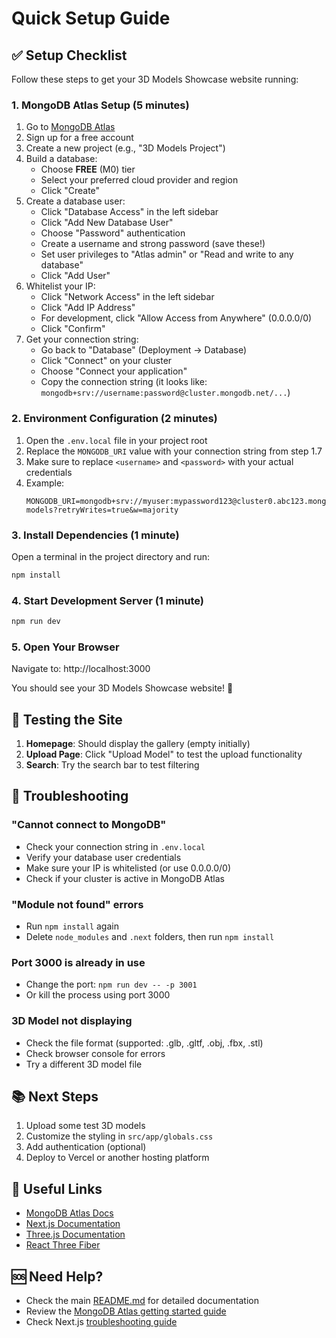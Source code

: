 # Quick Setup Guide

## ✅ Setup Checklist

Follow these steps to get your 3D Models Showcase website running:

### 1. MongoDB Atlas Setup (5 minutes)

1. Go to [MongoDB Atlas](https://www.mongodb.com/cloud/atlas/register)
2. Sign up for a free account
3. Create a new project (e.g., "3D Models Project")
4. Build a database:
   - Choose **FREE** (M0) tier
   - Select your preferred cloud provider and region
   - Click "Create"
5. Create a database user:
   - Click "Database Access" in the left sidebar
   - Click "Add New Database User"
   - Choose "Password" authentication
   - Create a username and strong password (save these!)
   - Set user privileges to "Atlas admin" or "Read and write to any database"
   - Click "Add User"
6. Whitelist your IP:
   - Click "Network Access" in the left sidebar
   - Click "Add IP Address"
   - For development, click "Allow Access from Anywhere" (0.0.0.0/0)
   - Click "Confirm"
7. Get your connection string:
   - Go back to "Database" (Deployment → Database)
   - Click "Connect" on your cluster
   - Choose "Connect your application"
   - Copy the connection string (it looks like: `mongodb+srv://username:password@cluster.mongodb.net/...`)

### 2. Environment Configuration (2 minutes)

1. Open the `.env.local` file in your project root
2. Replace the `MONGODB_URI` value with your connection string from step 1.7
3. Make sure to replace `<username>` and `<password>` with your actual credentials
4. Example:
   ```
   MONGODB_URI=mongodb+srv://myuser:mypassword123@cluster0.abc123.mongodb.net/3d-models?retryWrites=true&w=majority
   ```

### 3. Install Dependencies (1 minute)

Open a terminal in the project directory and run:
```bash
npm install
```

### 4. Start Development Server (1 minute)

```bash
npm run dev
```

### 5. Open Your Browser

Navigate to: http://localhost:3000

You should see your 3D Models Showcase website! 🎉

## 🧪 Testing the Site

1. **Homepage**: Should display the gallery (empty initially)
2. **Upload Page**: Click "Upload Model" to test the upload functionality
3. **Search**: Try the search bar to test filtering

## 🐛 Troubleshooting

### "Cannot connect to MongoDB"
- Check your connection string in `.env.local`
- Verify your database user credentials
- Make sure your IP is whitelisted (or use 0.0.0.0/0)
- Check if your cluster is active in MongoDB Atlas

### "Module not found" errors
- Run `npm install` again
- Delete `node_modules` and `.next` folders, then run `npm install`

### Port 3000 is already in use
- Change the port: `npm run dev -- -p 3001`
- Or kill the process using port 3000

### 3D Model not displaying
- Check the file format (supported: .glb, .gltf, .obj, .fbx, .stl)
- Check browser console for errors
- Try a different 3D model file

## 📚 Next Steps

1. Upload some test 3D models
2. Customize the styling in `src/app/globals.css`
3. Add authentication (optional)
4. Deploy to Vercel or another hosting platform

## 🔗 Useful Links

- [MongoDB Atlas Docs](https://www.mongodb.com/docs/atlas/)
- [Next.js Documentation](https://nextjs.org/docs)
- [Three.js Documentation](https://threejs.org/docs/)
- [React Three Fiber](https://docs.pmnd.rs/react-three-fiber/)

## 🆘 Need Help?

- Check the main [README.md](./README.md) for detailed documentation
- Review the [MongoDB Atlas getting started guide](https://www.mongodb.com/docs/atlas/getting-started/)
- Check Next.js [troubleshooting guide](https://nextjs.org/docs/app/building-your-application/configuring/error-handling)
